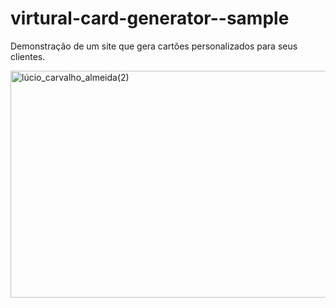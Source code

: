 # virtural-card-generator--sample
Demonstração de um site que gera cartões personalizados para seus clientes.

<img width="558" height="363" alt="lúcio_carvalho_almeida(2)" src="https://github.com/user-attachments/assets/b6e390a2-db42-4b3c-a58b-7bc90d11b926" />
